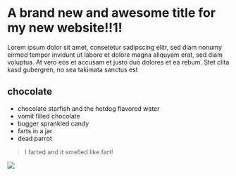 # A brand new and awesome title for my new website!!1!

Lorem ipsum dolor sit amet, consetetur sadipscing elitr, sed diam nonumy eirmod tempor invidunt ut labore et dolore magna aliquyam erat, sed diam voluptua. At vero eos et accusam et justo duo dolores et ea rebum. Stet clita kasd gubergren, no sea takimata sanctus est

## chocolate

* chocolate starfish and the hotdog flavored water
* vomit filled chocolate
* bugger sprankled candy
* farts in a jar
* dead parrot

> I farted and it smelled like fart!

<img src="https://i.kym-cdn.com/entries/icons/facebook/000/016/894/mynameehhjeff.jpg"/>
